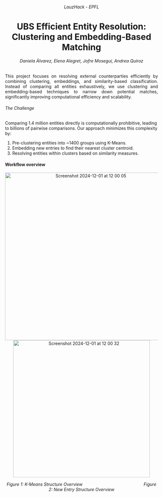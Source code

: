<h6 align="center"> LauzHack - EPFL</h6>

<h1 align="center">UBS Efficient Entity Resolution: Clustering and Embedding-Based Matching</h1>

<h6 align="center">
Daniela Álvarez, Elena Alegret, Jofre Moseguí, Andrea Quiroz
</h6>

<div style="text-align: justify;">
This project focuses on resolving external counterparties efficiently by combining clustering, embeddings, and similarity-based classification. Instead of comparing all entities exhaustively, we use clustering and embedding-based techniques to narrow down potential matches, significantly improving computational efficiency and scalability.
</div>

###### The Challenge
Comparing 1.4 million entities directly is computationally prohibitive, leading to billions of pairwise comparisons. Our approach minimizes this complexity by:
1. Pre-clustering entities into ~1400 groups using K-Means.
2. Embedding new entries to find their nearest cluster centroid.
3. Resolving entities within clusters based on similarity measures.

#### Workflow overview

<p align="center">
    <img width="550" alt="Screenshot 2024-12-01 at 12 00 05" src="https://github.com/user-attachments/assets/cde4b524-aee1-49ff-8bea-742b4dc2d4af">
    <img width="450" alt="Screenshot 2024-12-01 at 12 00 32" src="https://github.com/user-attachments/assets/d09b16d5-c4b9-4c93-b984-dbabd7c37977">

</p>

<p align="center">
    <em>Figure 1: K-Means Structure Overview </em>  &emsp;&emsp;&emsp;&emsp;&emsp;&emsp;
    <span style="margin-left: 110px;"> <em>Figure 2: New Entry Structure Overview</em> </span>

</p>
